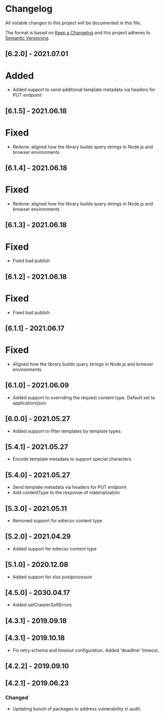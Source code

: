 # Changelog
All notable changes to this project will be documented in this file.

The format is based on [Keep a Changelog](http://keepachangelog.com/en/1.0.0/)
and this project adheres to [Semantic Versioning](http://semver.org/spec/v2.0.0.html).

## [6.2.0] - 2021.07.01
# Added
- Added support to send additional template metadata via headers for PUT endpoint

## [6.1.5] - 2021.06.18
# Fixed
- Redone: aligned how the library builds query strings in Node.js and browser environments

## [6.1.4] - 2021.06.18
# Fixed
- Redone: aligned how the library builds query strings in Node.js and browser environments

## [6.1.3] - 2021.06.18
# Fixed
- Fixed bad publish

## [6.1.2] - 2021.06.18
# Fixed
- Fixed bad publish

## [6.1.1] - 2021.06.17
# Fixed
- Aligned how the library builds query strings in Node.js and browser environments

## [6.1.0] - 2021.06.09
- Added support to overriding the request content type. Default set to application/json

## [6.0.0] - 2021.05.27
- Added support to filter templates by template types.

## [5.4.1] - 2021.05.27
- Encode template metadata to support special characters

## [5.4.0] - 2021.05.27
- Send template metadata via headers for PUT endpoint
- Add contentType to the response of materialization

## [5.3.0] - 2021.05.11
- Removed support for ediecsv content type

## [5.2.0] - 2021.04.29
- Added support for ediecsv content type

## [5.1.0] - 2020.12.08
- Added support for xlsx postprocessor

## [4.5.0] - 2030.04.17
- Added setCrawlerSoftErrors

## [4.3.1] - 2019.09.18
## [4.3.1] - 2019.10.18
- Fix retry schema and timeout configuration. Added 'deadline' timeout.

## [4.2.2] - 2019.09.10
## [4.2.1] - 2019.06.23
### Changed
- Updating bunch of packages to address vulnerability in audit.
